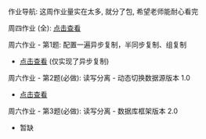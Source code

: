 作业导航: 这周作业量实在太多, 就分了包, 希望老师能耐心看完



周四作业 (全): [点击查看](https://github.com/Tureen/JAVA-000/tree/main/Week_07/周四作业/Week07-Thursday)



周六作业 - 第1题: 配置一遍异步复制，半同步复制、组复制 

* [点击查看](https://github.com/Tureen/JAVA-000/tree/main/Week_07/周六作业/Week07-Saturday-work1) (仅实现了异步复制)



周六作业 - 第2题(必做): 读写分离 - 动态切换数据源版本 1.0

* [点击查看](https://github.com/Tureen/JAVA-000/tree/main/Week_07/周六作业/Week07-Saturday-work2)



周六作业 - 第3题(必做): 读写分离 - 数据库框架版本 2.0

* 暂缺